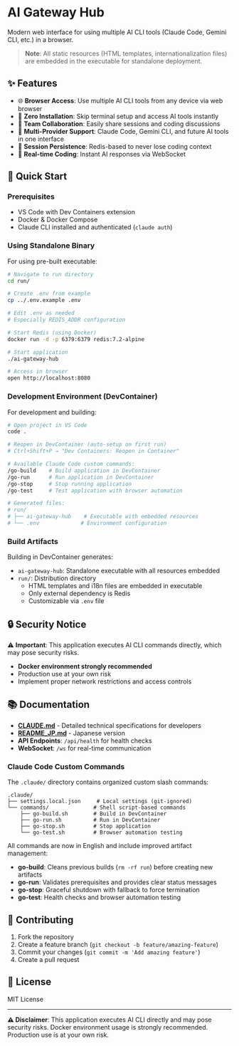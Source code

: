 # AI Gateway Hub

Modern web interface for using multiple AI CLI tools (Claude Code, Gemini CLI, etc.) in a browser.

> **Note**: All static resources (HTML templates, internationalization files) are embedded in the executable for standalone deployment.

## ✨ Features

- 🌐 **Browser Access**: Use multiple AI CLI tools from any device via web browser
- 🚀 **Zero Installation**: Skip terminal setup and access AI tools instantly
- 👥 **Team Collaboration**: Easily share sessions and coding discussions
- 🔧 **Multi-Provider Support**: Claude Code, Gemini CLI, and future AI tools in one interface
- 🔄 **Session Persistence**: Redis-based to never lose coding context
- 💬 **Real-time Coding**: Instant AI responses via WebSocket

## 🚀 Quick Start

### Prerequisites

- VS Code with Dev Containers extension
- Docker & Docker Compose
- Claude CLI installed and authenticated (`claude auth`)

### Using Standalone Binary

For using pre-built executable:

```bash
# Navigate to run directory
cd run/

# Create .env from example
cp ../.env.example .env

# Edit .env as needed
# Especially REDIS_ADDR configuration

# Start Redis (using Docker)
docker run -d -p 6379:6379 redis:7.2-alpine

# Start application
./ai-gateway-hub

# Access in browser
open http://localhost:8080
```

### Development Environment (DevContainer)

For development and building:

```bash
# Open project in VS Code
code .

# Reopen in DevContainer (auto-setup on first run)
# Ctrl+Shift+P → "Dev Containers: Reopen in Container"

# Available Claude Code custom commands:
/go-build    # Build application in DevContainer
/go-run      # Run application in DevContainer
/go-stop     # Stop running application
/go-test     # Test application with browser automation

# Generated files:
# run/
# ├── ai-gateway-hub    # Executable with embedded resources
# └── .env             # Environment configuration
```

### Build Artifacts

Building in DevContainer generates:

- `ai-gateway-hub`: Standalone executable with all resources embedded
- `run/`: Distribution directory
  - HTML templates and i18n files are embedded in executable
  - Only external dependency is Redis
  - Customizable via `.env` file

## 🔒 Security Notice

⚠️ **Important**: This application executes AI CLI commands directly, which may pose security risks.

- **Docker environment strongly recommended**
- Production use at your own risk
- Implement proper network restrictions and access controls

## 📚 Documentation

- **[CLAUDE.md](./CLAUDE.md)** - Detailed technical specifications for developers  
- **[README_JP.md](./README_JP.md)** - Japanese version
- **API Endpoints**: `/api/health` for health checks
- **WebSocket**: `/ws` for real-time communication

### Claude Code Custom Commands

The `.claude/` directory contains organized custom slash commands:

```
.claude/
├── settings.local.json     # Local settings (git-ignored)
└── commands/              # Shell script-based commands
    ├── go-build.sh        # Build in DevContainer
    ├── go-run.sh          # Run in DevContainer
    ├── go-stop.sh         # Stop application
    └── go-test.sh         # Browser automation testing
```

All commands are now in English and include improved artifact management:
- **go-build**: Cleans previous builds (`rm -rf run`) before creating new artifacts
- **go-run**: Validates prerequisites and provides clear status messages
- **go-stop**: Graceful shutdown with fallback to force termination
- **go-test**: Health checks and browser automation testing

## 🤝 Contributing

1. Fork the repository
2. Create a feature branch (`git checkout -b feature/amazing-feature`)
3. Commit your changes (`git commit -m 'Add amazing feature'`)
4. Create a pull request

## 📄 License

MIT License

---

**⚠️ Disclaimer**: This application executes AI CLI directly and may pose security risks. Docker environment usage is strongly recommended. Production use is at your own risk.
